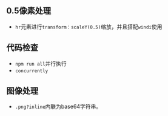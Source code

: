 ## 0.5像素处理
- `hr`元素进行`transform：scaleY(0.5)`缩放，并且搭配`windi`使用

## 代码检查
- `npm run all`并行执行
- `concurrently`

## 图像处理
- `.png?inline`内联为base64字符串。